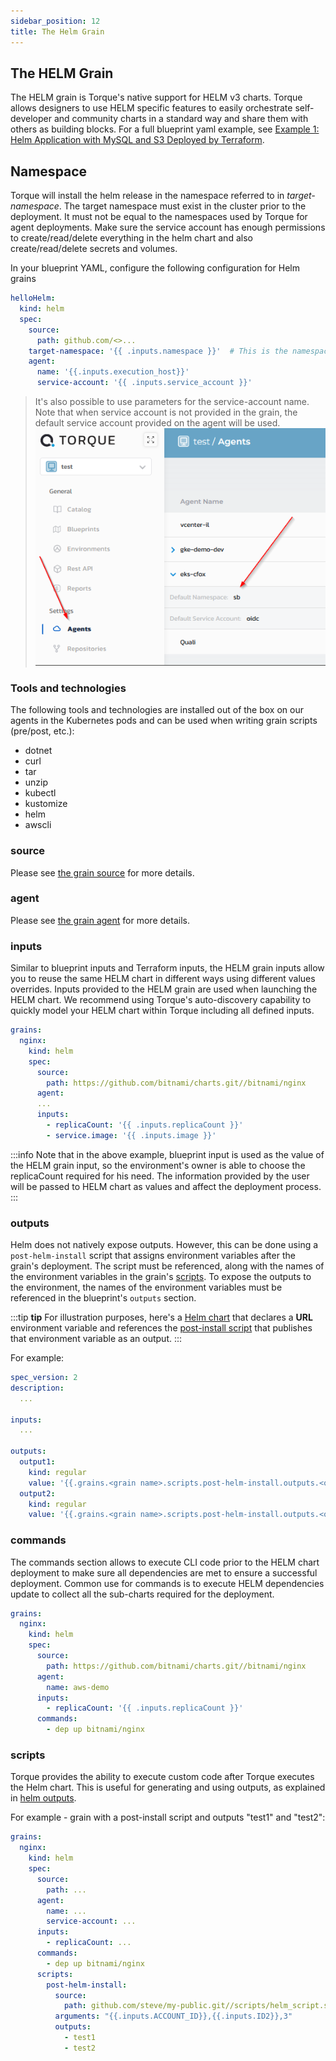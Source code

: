 ```yaml
---
sidebar_position: 12
title: The Helm Grain
---
```


## The HELM Grain
The HELM grain is Torque's native support for HELM v3 charts. Torque allows designers to use HELM specific features to easily orchestrate self-developer and community charts in a standard way and share them with others as building blocks. For a full blueprint yaml example, see [Example 1: Helm Application with MySQL and S3 Deployed by Terraform](/blueprint-designer-guide/blueprint-quickstart-guide#example-1-helm-application-with-mysql-and-s3-deployed-by-terraform).

## Namespace
Torque will install the helm release in the namespace referred to in *target-namespace*. The target namespace must exist in the cluster prior to the deployment. It must not be equal to the namespaces used by Torque for agent deployments. Make sure the service account has enough permissions to create/read/delete everything in the helm chart and also create/read/delete secrets and volumes.

In your blueprint YAML, configure the following configuration for Helm grains

```yaml
helloHelm:
  kind: helm
  spec:
    source:
      path: github.com/<>...
    target-namespace: '{{ .inputs.namespace }}'  # This is the namespace which is passed along to the helm installtion.
    agent:
      name: '{{.inputs.execution_host}}'
      service-account: '{{ .inputs.service_account }}'
```


> It's also possible to use parameters for the service-account name. Note that when service account is not provided in the grain, the default service account provided on the agent will be used.
> ![Catalog cost](/img/helm-auth.png)


### Tools and technologies
The following tools and technologies are installed out of the box on our agents in the Kubernetes pods and can be used when writing grain scripts (pre/post, etc.):

- dotnet
- curl
- tar
- unzip
- kubectl
- kustomize
- helm
- awscli

### source 
Please see [the grain source](/blueprint-designer-guide/blueprints/blueprints-yaml-structure#source) for more details.

### agent
Please see [the grain agent](/blueprint-designer-guide/blueprints/blueprints-yaml-structure#agent) for more details.

### inputs
Similar to blueprint inputs and Terraform inputs, the HELM grain inputs allow you to reuse the same HELM chart in different ways using different values overrides. Inputs provided to the HELM grain are used when launching the HELM chart. We recommend using Torque's auto-discovery capability to quickly model your HELM chart within Torque including all defined inputs.

```yaml
grains:
  nginx:
    kind: helm
    spec:
      source:
        path: https://github.com/bitnami/charts.git//bitnami/nginx
      agent:
      ...
      inputs:
        - replicaCount: '{{ .inputs.replicaCount }}'
        - service.image: '{{ .inputs.image }}'
```

:::info
Note that in the above example, blueprint input is used as the value of the HELM grain input, so the environment's owner is able to choose the replicaCount required for his need. The information provided by the user will be passed to HELM chart as values and affect the deployment process.
:::

### outputs
Helm does not natively expose outputs. However, this can be done using a ```post-helm-install``` script that assigns environment variables after the grain's deployment. The script must be referenced, along with the names of the environment variables in the grain's [scripts](#scripts). To expose the outputs to the environment, the names of the environment variables must be referenced in the blueprint's ```outputs``` section.

:::tip __tip__
For illustration purposes, here's a [Helm chart](https://github.com/orel-h/test-spec2-public/blob/master/blueprints/helm-outputs-demo.yaml) that declares a __URL__ environment variable and references the [post-install script](https://github.com/orel-h/test-spec2-public/blob/master/scripts/orel_helm_script_args_demo.sh) that publishes that environment variable as an output.
:::

For example:

```yaml
spec_version: 2
description: 
  ...

inputs:
  ...

outputs:
  output1:
    kind: regular
    value: '{{.grains.<grain name>.scripts.post-helm-install.outputs.<output name>}}'
  output2:
    kind: regular
    value: '{{.grains.<grain name>.scripts.post-helm-install.outputs.<output name>}}'
```

### commands
The commands section allows to execute CLI code prior to the HELM chart deployment to make sure all dependencies are met to ensure a successful deployment. Common use for commands is to execute HELM dependencies update to collect all the sub-charts required for the deployment.

```yaml
grains:
  nginx:
    kind: helm
    spec:
      source:
        path: https://github.com/bitnami/charts.git//bitnami/nginx
      agent:
        name: aws-demo
      inputs:
        - replicaCount: '{{ .inputs.replicaCount }}'
      commands:
        - dep up bitnami/nginx
```

### scripts
Torque provides the ability to execute custom code after Torque executes the Helm chart. This is useful for generating and using outputs, as explained in [helm outputs](#outputs).

For example - grain with a post-install script and outputs "test1" and "test2":

```yaml
grains:
  nginx:
    kind: helm
    spec:
      source:
        path: ...
      agent:
        name: ...
        service-account: ...
      inputs:
        - replicaCount: ...
      commands:
        - dep up bitnami/nginx
      scripts:
        post-helm-install:
          source:  
            path: github.com/steve/my-public.git//scripts/helm_script.sh
          arguments: "{{.inputs.ACCOUNT_ID}},{{.inputs.ID2}},3"
          outputs:
            - test1
            - test2
```